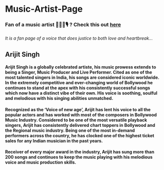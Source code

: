 # Music-Artist-Page
### Fan of a music artist 🎵🎶🎤🎙 ? Check this out [here](https://aayushi-mittal.github.io/Music-Artist-Page/) 
###### _It is a fan page of a voice that does justice to both love and heartbreak..._

## Arijit Singh
#### Arijit Singh is a globally celebrated artiste, his music prowess extends to being a Singer, Music Producer and Live Performer. Cited as one of the most talented singers in India, his songs are considered iconic worldwide. In the extremely competitive and ever-changing world of Bollywood he continues to stand at the apex with his consistently successful songs which now have a distinct vibe of their own. His voice is soothing, soulful and melodious with his singing abilities unmatched.
#### Recognized as the ‘Voice of new age’, Arijit has lent his voice to all the popular actors and has worked with most of the composers in Bollywood Music Industry. Considered to be one of the most versatile playback singers, Arijit has consistently delivered chart toppers in Bollywood and the Regional music industry. Being one of the most in-demand performers across the country, he has clocked one of the highest ticket sales for any Indian musician in the past years.
#### Receiver of every major award in the industry, Arijit has sung more than 200 songs and continues to keep the music playing with his melodious voice and music production skills.
